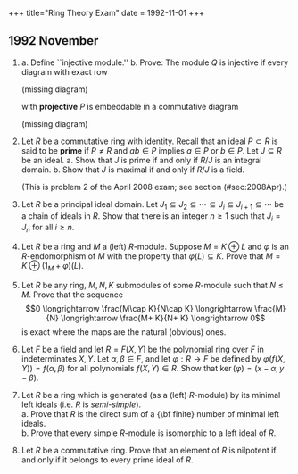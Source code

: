 +++
title="Ring Theory Exam"
date = 1992-11-01
+++

## 1992 November
1. a. Define ``injective module.''
   b. Prove: The module $Q$ is injective if every diagram with exact row

      (missing diagram)

      with **projective** $P$ is embeddable in a commutative diagram

      (missing diagram)



2. Let $R$ be a commutative ring with identity.  Recall that an ideal $P\subset R$ is said to be **prime** if $P\neq R$ and $ab \in P$ implies $a\in P$ or $b\in P$. Let $J\subseteq R$ be an ideal.
   a. Show that $J$ is prime if and only if $R/J$ is an integral domain.
   b. Show that $J$ is maximal if and only if $R/J$ is a field.
  
   (This is problem 2 of the April 2008 exam; see section (#sec:2008Apr).)

3. Let $R$ be a principal ideal domain.  Let $J_1 \subseteq J_2 \subseteq \cdots \subseteq J_i \subseteq J_{i+1}\subseteq \cdots$ be a chain of ideals in $R$. Show that there is an integer $n\geq 1$ such that $J_i = J_n$ for all $i\geq n$.


4. Let $R$ be a ring and $M$ a (left) $R$-module.  Suppose $M = K \oplus L$ and $\varphi$ is an $R$-endomorphism of $M$ with the property that $\varphi(L)\subseteq K$.  Prove that $M = K \oplus (1_M + \varphi)(L)$.

5. Let $R$ be any ring, $M, N, K$ submodules of some $R$-module such that $N\leq M$. Prove that the sequence 
   $$0 \longrightarrow \frac{M\cap K}{N\cap K} \longrightarrow \frac{M}{N} \longrightarrow \frac{M+ K}{N+ K} \longrightarrow 0$$
   is exact where the maps are the natural (obvious) ones.

6. Let $F$ be a field and let $R = F(X,Y]$ be the polynomial ring over $F$ in indeterminates $X, Y$.  Let $\alpha, \beta \in F$, and let $\varphi : R\rightarrow F$ be defined by $\varphi(f(X,Y)) = f(\alpha, \beta)$ for all polynomials $f(X,Y)\in R$.  Show that $\ker(\varphi) = (x-\alpha, y-\beta)$.

7. Let $R$ be a ring which is generated (as a (left) $R$-module) by its minimal left ideals (i.e. $R$ is *semi-simple*).\
   a. Prove that $R$ is the direct sum of a {\bf finite} number of minimal left ideals.\
   b. Prove that every simple $R$-module is isomorphic to a left ideal of $R$.

8. Let $R$ be a commutative ring.  Prove that an element of $R$ is nilpotent if and only if it belongs to every prime ideal of $R$.


<!-- 
SOLUTION TO 3.
    \begin{solution}
      This is simply the statement that a PID is Noetherian.  It is proved as follows:
      Let $J = \bigcup J_i$ and check that $J$ is an ideal of $R$.  Since $R$ is a PID,
      $J$ is principal, or ``one-generated.''  That is, $J = Ra$ for some $a\in R$. 
      Now $a\in Ra = \bigcup J_i$ implies $a \in J_n$ for some $n\in \N$.  Therefore, as
      $Ra$ is the smallest ideal containing $a$, we have $Ra \subseteq J_n \subseteq
      \bigcup J_i = Ra$, and similarly for all $J_i$ with $i\geq n$.  \qed
    \end{solution} 

SOLUTION TO 4.
    \begin{solution}
      In fact, if $M = K \oplus L$, then \emph{every} direct sum decomposition 
      $M = K \oplus J$ is of this form.  That is,\footnote{I write $1_M - \varphi$
        instead of $1_M + \varphi$ because the former seems a bit more natural to me, 
        but it makes no real difference.} $J = (1_M - \varphi)(L)$, for
      some $\varphi \in \Hom_R(L,K)$.  (The proof of this fact is easy, but it is not
      needed for this problem.)\footnote{See Kasch and Mader \cite{Kasch:2004}, page 4, 
        or better yet, work out the details over dinner.}

      Fix $m\in M$.  Then $m = k + l$ for some $k\in K$ and $l\in L$, and $\varphi(l) \in
      K$.  Therefore,
      \[ m = k + l = k - \varphi(l) + l + \varphi(l) = k' + (1_M + \varphi)(l).\]
      This shows that we can write any $m\in M$ as a sum $m = u+v$ with $u \in K$ and 
      $v\in (1_M + \varphi)(L)$.  Thus $M = K + (1_M + \varphi)(L)$. To show that the sum
      is direct, suppose $m$ belongs to $K \cap (1_M + \varphi)(L)$.  Then $m = k = 
      l + \varphi(l)$, for some $k \in K$ and $l\in L$.  Thus, $l = k-\varphi(l)\in K$,
      which puts $l \in K\cap L = \{0\}$, so $\varphi(l) = \varphi(0) = 0$, since
      $\varphi$ is a homomorphism. Therefore, $m = l + \varphi(l) = 0$, 
      and we have shown $M = K \oplus (1_M + \varphi)(L)$.
      % \footnote{We could just as easily have shown $M = K \oplus (1_M - \varphi)(L)$.}
      \qed
    \end{solution}

SOLUTION TO 5.
    \begin{solution}
      The natural maps are 
      \[      f: \frac{M\cap K}{N\cap K} \ni x \mapsto x+ N \in M/N      \]
      and
      \[      g: M/N \ni x+N \mapsto x+ (N+ K) \in \frac{M+ K}{N+ K}.      \]
      It is easy to check that these are well-defined homomorphisms. To see that $f$ is injective, consider
      \[      \ker(f) = \{x + (N\cap K)| x\in M\cap K \text{ and } x+N = \0\}
      % = \{x + (N\cap K)| x\in M\cap K \cap N\}
      = \{x + (N\cap K)| x\in N\cap K\} = \{\0\},      \]
      where the first $\0$ denotes $N$ (the zero of $M/N$), while the second $\0$ denotes ${N\cap K}$ (the zero of $\frac{M\cap K}{N\cap K}$).
      To see that $g$ is surjective, consider $\im(g) = \{x + (N+ K)| x\in M\} = M/(N+K)$, and note that $x + (N+ K) = x+y+ (N+ K)$ for any $y \in K$, so $M/(N+K)= (M+K)/(N+K)$.

      It remains to show that $\im(f) = \ker(g)$, and, as we see below, this turns out to be equivalent to 
      \\[6pt] 
      \underline{The Modular Law}\footnote{In
        lattice theory, we say that a lattice is \emph{modular} if it satisfies the \emph{modular law}: for elements $a, b, c$ of the lattice, if $a\leq b$, 
        then $b\meet (a\join c) = a \join (b \meet c)$.  Not coincidentally, the lattice of submodules of a module satisfies the modular law (where join is $+$ and meet is $\cap$).  
        Alas, mathematical terminology is not always perverse!}  If $N, M, K$ are submodules of some module, and $N\leq M$, then 
      \begin{equation}
        \label{eq:modular} M\cap (N+K) = N+ (M\cap K).
      \end{equation}
      This law is easy to prove by checking both inclusions; that is, consider an element of each side of~(\ref{eq:modular}) and show it is contained in the other side.

      Finally, observe,
       \begin{align*}
        \ker(g) &= \{x + N \in M/N| x\in N+K \}= \{x + N | x\in M \text{ and } x\in N+K \} \\
        &= \{x + N | x\in M \cap (N+K) \} = \{x + N | x\in N + (M \cap K) \} \quad \text{(the modular law)}\\
        &= \{x + N | x\in M \cap K \} = \im(f).
      \end{align*}
      \qed
    \end{solution}
    {\bf Remark:} The modular law is sometimes called the \emph{Dedekind identity}.  This identity, and its consequence, $\im(f) = \ker(g)$, is the crux of problem~\ref{item:modular}.  In fact, Kasch and Mader (\cite{Kasch:2004}, page 5) call the exact sequence 
    \[
    0 \longrightarrow \frac{M\cap K}{N\cap K}
    \longrightarrow \frac{M}{N} 
    \longrightarrow \frac{M+ K}{N+ K}
    \longrightarrow 0
    \]
    ``a useful and attractive version of the Dedekind identity.''
    

SOLUTION TO 7.
    \begin{solution}
      \begin{enumerate}[{\bf a.}]
      \item Assume the left regular $R$-module, $_RR$, is semi-simple, by which we mean here
        that 
        \begin{equation}
          \label{eq:semisimple}
          R = \bigoplus_{i\in I} A_i
        \end{equation}
        for some collection $\{A_i | i\in I\}$ of minimal left ideals of $R$.  We
        assume that all rings are unital, so $1\in R$.  Note that, although the direct
        sum~(\ref{eq:semisimple}) may be infinite, each $r \in R$ is a sum of finitely
        many elements from the set $\bigcup \{A_i | i\in I\}$.  In particular, 
        $1 = a_{i_1}+\cdots +a_{i_n}$ for some finite collection of indices 
        $\{i_1,\dots, i_n\}\subseteq I$
        and $a_{i_j} \in A_{i_j}$.  Therefore, 
        \[
        R = R 1 = R(a_{i_1}+\cdots +a_{i_n}) \subseteq \bigoplus_{j=1}^n A_{i_j} 
        \subseteq \bigoplus_{i\in I} A_i = R,
        \]
        which proves that $R$ is the finite direct sum $\bigoplus_{j=1}^n A_{i_j}$.
        \qed
      \end{enumerate}
    \end{solution}


SOLUTION TO 8.
    \begin{solution}
      If $s\in R$ is nilpotent, then $s^n = 0$ for some
      $n\in \N$.  In particular, $s^n = 0 \in P$ for any ideal $P$ of $R$.  If $P$ is
      prime, then $s^n \in P$ implies $s\in P$.

      To prove the converse, recall the following useful theorem:\footnote{This is
        proved in the appendix; see Theorem \ref{thm:primemult}.} 
      \\[6pt]
      {\it Theorem:} If $S$ is a multiplicative subset of a ring $R$ which is disjoint from an ideal $I$ of
      $R$, then there exists an ideal $P$ which is maximal in the set of all ideals $R$
      disjoint from $S$ and containing $I$.  Furthermore, any such ideal $P$ is
      prime.\\[6pt]
      If $s\in R$ is not nilpotent, consider the set $S = \{s, s^2, s^3, \dots\}$.
      Clearly this is a multiplicative set which is disjoint from the ideal $(0)$.
      The theorem then gives a prime ideal $P$ disjoint from $S$.  In particular,
      $s\notin P$.
      \qed

      (See also April '08 (2d).)
    \end{solution}

\end{enumerate}





1. Define “injective module.” Prove: The module $Q$ is injective if every diagram with exact row
$$\xymatrix{0 \ar[r] & P' \ar@{->}[d]_{\varphi} \ar[r]& P \\
      & Q & }$$ with [**projective**]{} $P$ is embeddable in a
commutative diagram
$$\xymatrix{0 \ar[r] & P' \ar@{->}[d]_{\varphi} \ar[r]& P \\
      & Q & }$$

Let $R$ be a commutative ring with identity. Recall that an ideal
$P\subset R$ is said to be *prime* if $P\neq R$ and $ab \in P$ implies
$a\in P$ or $b\in P$. Let $J\subseteq R$ be an ideal.

Show that $J$ is prime if and only if $R/J$ is an integral domain. Show
that $J$ is maximal if and only if $R/J$ is a field.

This is problem 2 of the April 2008 exam. (See section \[sec:April2008\]
below.)

Let $R$ be a principal ideal domain. Let $J_1, J_2, \dots$ be ideals in
$R$ such that
$$J_1 \subseteq J_2 \subseteq \cdots \subseteq J_i \subseteq J_{i+1}\subseteq \cdots$$
Show that there is an integer $n\geq 1$ such that $J_i = J_n$ for all
$i\geq n$.

This is simply the statement that a PID is Noetherian. It is proved as
follows: Let $J = \bigcup J_i$ and check that $J$ is an ideal of $R$.
Since $R$ is a PID, $J$ is principal, or “one-generated.” That is,
$J = Ra$ for some $a\in R$. Now $a\in Ra = \bigcup J_i$ implies
$a \in J_n$ for some $n\in \N$. Therefore, as $Ra$ is the smallest ideal
containing $a$, we have $Ra \subseteq J_n \subseteq
      \bigcup J_i = Ra$, and similarly for all $J_i$ with $i\geq n$.

Let $R$ be a ring and $M$ a (left) $R$-module. Suppose $M = K \oplus L$
and $\varphi$ is an $R$-endomorphism of $M$ with the property that
$\varphi(L)\subseteq
  K$. Prove that $M = K \oplus (1_M + \varphi)(L)$.

In fact, if $M = K \oplus L$, then *every* direct sum decomposition
$M = K \oplus J$ is of this form. That is,[^1] $J = (1_M - \varphi)(L)$,
for some $\varphi \in \Hom_R(L,K)$. (The proof of this fact is easy, but
it is not needed for this problem.)[^2]

Fix $m\in M$. Then $m = k + l$ for some $k\in K$ and $l\in L$, and
$\varphi(l) \in
      K$. Therefore,
$$m = k + l = k - \varphi(l) + l + \varphi(l) = k' + (1_M + \varphi)(l).$$
This shows that we can write any $m\in M$ as a sum $m = u+v$ with
$u \in K$ and $v\in (1_M + \varphi)(L)$. Thus
$M = K + (1_M + \varphi)(L)$. To show that the sum is direct, suppose
$m$ belongs to $K \cap (1_M + \varphi)(L)$. Then $m = k = 
      l + \varphi(l)$, for some $k \in K$ and $l\in L$. Thus,
$l = k-\varphi(l)\in K$, which puts $l \in K\cap L = \{0\}$, so
$\varphi(l) = \varphi(0) = 0$, since $\varphi$ is a homomorphism.
Therefore, $m = l + \varphi(l) = 0$, and we have shown
$M = K \oplus (1_M + \varphi)(L)$.

\[item:modular\] Let $R$ be any ring, $M, N, K$ submodules of some
$R$-module such that $N\leq M$. Prove that the sequence
$$0 \longrightarrow \frac{M\cap K}{N\cap K}
  \longrightarrow \frac{M}{N} 
  \longrightarrow \frac{M+ K}{N+ K}
  \longrightarrow 0$$ is exact where the maps are the natural (obvious)
ones.

The natural maps are
$$f: \frac{M\cap K}{N\cap K} \ni x \mapsto x+ N \in M/N$$ and
$$g: M/N \ni x+N \mapsto x+ (N+ K) \in \frac{M+ K}{N+ K}.$$ It is easy
to check that these are well-defined homomorphisms. To see that $f$ is
injective, consider
$$\ker(f) = \{x + (N\cap K)| x\in M\cap K \text{ and } x+N = \0\}
      % = \{x + (N\cap K)| x\in M\cap K \cap N\}
      = \{x + (N\cap K)| x\in N\cap K\} = \{\0\},$$ where the first $\0$
denotes $N$ (the zero of $M/N$), while the second $\0$ denotes
${N\cap K}$ (the zero of $\frac{M\cap K}{N\cap K}$). To see that $g$ is
surjective, consider $\mathrm{im}(g) = \{x + (N+ K)| x\in M\} = M/(N+K)$, and
note that $x + (N+ K) = x+y+ (N+ K)$ for any $y \in K$, so $M/(N+K)=
      (M+K)/(N+K)$.

It remains to show that $\mathrm{im}(f) = \ker(g)$, and, as we see below, this
turns out to be equivalent to\
[^3] If $N, M, K$ are submodules of some module, and $N\leq M$, then
$$\label{eq:modular}
        M\cap (N+K) = N+ (M\cap K).$$ This law is easy to prove by
checking both inclusions; that is, consider an element of each side
of (\[eq:modular\]) and show it is contained in the other side.

Finally, observe, $$\begin{aligned}
        \ker(g) &= \{x + N \in M/N| x\in N+K \}= \{x + N | x\in M \text{ and } x\in N+K \} \\
        &= \{x + N | x\in M \cap (N+K) \} = \{x + N | x\in N + (M \cap K) \} \quad
        \text{(the modular law)}\\
        &= \{x + N | x\in M \cap K \} = \mathrm{im}(f).
      \end{aligned}$$ The modular law is sometimes called the *Dedekind
identity*. This identity, and its consequence, $\mathrm{im}(f) = \ker(g)$, is
the crux of problem \[item:modular\]. In fact, Kasch and Mader
([@Kasch:2004], page 5) call the exact sequence
$$0 \longrightarrow \frac{M\cap K}{N\cap K}
    \longrightarrow \frac{M}{N} 
    \longrightarrow \frac{M+ K}{N+ K}
    \longrightarrow 0$$ “a useful and attractive version of the Dedekind
identity.”

Let $F$ be a field and let $R = F(X,Y]$ be the polynomial ring over $F$
in indeterminates $X, Y$. Let $\alpha, \beta \in F$, and let
$\varphi : R\rightarrow F$ be defined by
$\varphi(f(X,Y)) = f(\alpha, \beta)$ for all polynomials $f(X,Y)\in R$.
Show that $\ker(\varphi) = (x-\alpha, y-\beta)$.

Let $R$ be a ring which is generated (as a (left) $R$-module) by its
minimal left ideals ($R$ is *semi-simple*).

Prove that $R$ is the direct sum of a [**finite**]{} number of minimal
left ideals. Prove that every simple $R$-module is isomorphic to a left
ideal of $R$.

Assume the left regular $R$-module, $_RR$, is semi-simple, by which we
mean here that $$\label{eq:semisimple}
          R = \bigoplus_{i\in I} A_i$$ for some collection
$\{A_i | i\in I\}$ of minimal left ideals of $R$. We assume that all
rings are unital, so $1\in R$. Note that, although the direct
sum (\[eq:semisimple\]) may be infinite, each $r \in R$ is a sum of
finitely many elements from the set $\bigcup \{A_i | i\in I\}$. In
particular, $1 = a_{i_1}+\cdots +a_{i_n}$ for some finite collection of
indices $\{i_1,\dots, i_n\}\subseteq I$ and $a_{i_j} \in A_{i_j}$.
Therefore,
$$R = R 1 = R(a_{i_1}+\cdots +a_{i_n}) \subseteq \bigoplus_{j=1}^n A_{i_j} 
        \subseteq \bigoplus_{i\in I} A_i = R,$$ which proves that $R$ is
the finite direct sum $\bigoplus_{j=1}^n A_{i_j}$.

Let $R$ be a commutative ring. Prove that an element of $R$ is nilpotent
if and only if it belongs to every prime ideal of $R$.

If $s\in R$ is nilpotent, then $s^n = 0$ for some $n\in \N$. In
particular, $s^n = 0 \in P$ for any ideal $P$ of $R$. If $P$ is prime,
then $s^n \in P$ implies $s\in P$.

To prove the converse, recall the following useful theorem:[^4]\
[*Theorem:*]{} If $S$ is a multiplicative subset of a ring $R$ which is
disjoint from an ideal $I$ of $R$, then there exists an ideal $P$ which
is maximal in the set of all ideals $R$ disjoint from $S$ and containing
$I$. Furthermore, any such ideal $P$ is prime.\
If $s\in R$ is not nilpotent, consider the set
$S = \{s, s^2, s^3, \dots\}$. Clearly this is a multiplicative set which
is disjoint from the ideal $(0)$. The theorem then gives a prime ideal
$P$ disjoint from $S$. In particular, $s\notin P$.

(See also April ’08 (2d).)

[^1]: I write $1_M - \varphi$ instead of $1_M + \varphi$ because the
    former seems a bit more natural to me, but it makes no real
    difference.

[^2]: See Kasch and Mader [@Kasch:2004], page 4, or better yet, work out
    the details over dinner.

[^3]: In lattice theory, we say that a lattice is *modular* if it
    satisfies the *modular law*: for elements $a, b, c$ of the lattice,
    if $a\leq b$, then $b\meet (a\join c) = a \join (b \meet c)$. Not
    coincidentally, the lattice of submodules of a module satisfies the
    modular law (where join is $+$ and meet is $\cap$). Alas,
    mathematical terminology is not always perverse!

[^4]: This is proved in the appendix; see Theorem \[thm:primemult\].




















    -->
